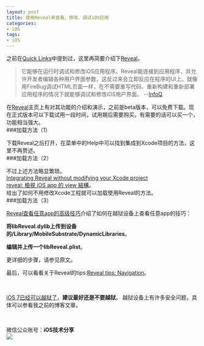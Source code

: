 ```yaml
---
layout: post 
title: 使用Reveal来查看、修改、调试iOS应用  
categories: 
- iOS 
tags:   
- iOS
---  
```



之前在[Quick Links][1]中提到过，这里再简要介绍下[Reveal][3]。

> 它能够在运行时调试和修改iOS应用程序。Reveal能连接到应用程序，并允许开发者编辑各种用户界面参数，这反过来会立即反应在程序的UI上。就像用FireBug调试HTML页面一样，在不需要重写代码、重新构建和重新部署应用程序的情况下就能够调试和修改iOS用户界面。  --[InfoQ][2]

在[Reveal][3]主页上有对其功能的介绍和演示，之前是beta版本，可以免费下载。现在正式版本可以下载试用一段时间，试用期后需要购买。有需要的话可以买一个，功能相当强大。
<br>
###加载方法（1）  

下载Reveal之后打开，在菜单中的Help中可以找到集成到Xcode项目的方法，这里不再赘述。
<br>
###加载方法（2）  

不过上述方法略显繁琐。  
[Integrating Reveal without modifying your Xcode project][4]   
[reveal: 檢視 iOS app 的 view 結構][5]。  
给出了如何不用修改Xcode工程就可以加载使用Reveal的方法。
<br>
###加载方法（3）  

[Reveal查看任意app的高级技巧][7]介绍了如何在越狱设备上查看任意app的技巧：


**将libReveal.dylib上传到设备的/Library/MobileSubstrate/DynamicLibraries**。  

**编辑并上传一个libReveal.plist**。

更详细的步骤，请参见原文。


最后，可以看看关于Reveal的tips:[Reveal tips: Navigation][6]。


<br>

[iOS 7已经可以越狱了][8]，**建议最好还是不要越狱**。 越狱设备上有许多安全问题，具体可以参看我之前的博客文章。



<br>

微信公众账号：**iOS技术分享**  
![](http://farm3.staticflickr.com/2826/10855679484_56b7429bd6_m.jpg)

[1]:http://wufawei.com/2013/11/quick-links/ 
[2]:http://www.infoq.com/cn/news/2013/07/debug_ios_apps_with_reveal 
[3]:http://revealapp.com/
[4]:http://blog.ittybittyapps.com/blog/2013/11/07/integrating-reveal-without-modifying-your-xcode-project/
[5]:http://adison.logdown.com/posts/159350-reveal-check-the-ios-app-view-structure
[6]:http://blog.ittybittyapps.com/blog/2013/09/26/reveal-shortcuts-and-tips/
[7]:http://c.blog.sina.com.cn/profile.php?blogid=cb8a22ea89000gtw
[8]:http://evasi0n.com/







